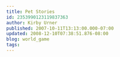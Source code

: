 ```yaml
---
title: Pet Stories
id: 2353990123119837363
author: Kirby Urner
published: 2007-10-11T13:13:00.000-07:00
updated: 2008-12-10T07:38:51.876-08:00
blog: world_game
tags: 
---
```


